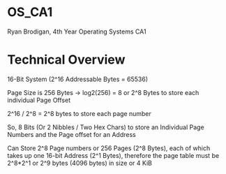 # OS_CA1
Ryan Brodigan, 4th Year Operating Systems CA1

# Technical Overview
16-Bit System (2^16 Addressable Bytes = 65536)

Page Size is 256 Bytes -> log2(256) = 8 or 2^8 Bytes to store
each individual Page Offset

2^16 / 2^8 = 2^8 bytes to store each page number

So, 8 Bits (Or 2 Nibbles / Two Hex Chars) to store an Individual
Page Numbers and the Page offset for an Address

Can Store 2^8 Page numbers or 256 Pages (2^8 Bytes), each of which takes up
one 16-bit Address (2^1 Bytes), therefore the page table must be 2^8*2^1
or 2^9 bytes (4096 bytes) in size or 4 KiB
